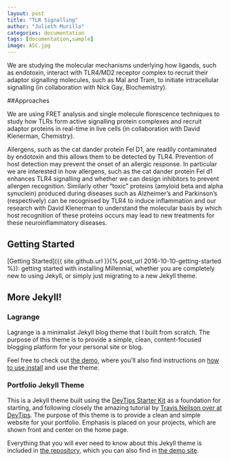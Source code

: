 ```yaml
---
layout: post
title: "TLR Signalling"
author: "Julieth Murillo"
categories: documentation
tags: [documentation,sample]
image: ASC.jpg
---
```


We are studying the molecular mechanisms underlying how ligands, such as endotoxin, interact with TLR4/MD2 receptor complex to recruit their adaptor signalling molecules, such as Mal and Tram, to initiate intracellular signalling (in collaboration with Nick Gay, Biochemistry). 

##Approaches

We are using FRET analysis and single molecule florescence techniques to study how TLRs form active signalling protein complexes and recruit adaptor proteins in real-time in live cells (in collaboration with David Klenerman, Chemistry).  

Allergens, such as the cat dander protein Fel D1, are readily contaminated by endotoxin and this allows them to be detected by TLR4.  Prevention of host detection may prevent the onset of an allergic response. In particular we are interested in how allergens, such as the cat dander protein Fel d1 enhances TLR4 signalling and whether we can design inhibitors to prevent allergen recognition. Similarly other “toxic” proteins (amyloid beta and alpha synuclein) produced during diseases such as Alzheimer’s and Parkinson’s (respectively) can be recognised by TLR4 to induce inflammation and our research with David Klenerman to understand the molecular basis by which host recognition of these proteins occurs may lead to new treatments for these neuroinflammatory diseases.



## Getting Started

[Getting Started]({{ site.github.url }}{% post_url 2016-10-10-getting-started %}): getting started with installing Millennial, whether you are completely new to using Jekyll, or simply just migrating to a new Jekyll theme.


## More Jekyll!

### Lagrange

Lagrange is a minimalist Jekyll blog theme that I built from scratch. The purpose of this theme is to provide a simple, clean, content-focused blogging platform for your personal site or blog.

Feel free to check out <a href="https://lenpaul.github.io/Lagrange/" target="_blank">the demo</a>, where you’ll also find instructions on <a href="https://lenpaul.github.io/Lagrange/journal/getting-started.html">how to use install</a> and use the theme.

### Portfolio Jekyll Theme

This is a Jekyll theme built using the [DevTips Starter Kit](http://devtipsstarterkit.com/) as a foundation for starting, and following closely the amazing tutorial by [Travis Neilson over at DevTips](https://www.youtube.com/watch?v=T6jKLsxbFg4&list=PL0CB3OvPhDA_STygmp3sDenx3UpdOMk7P). The purpose of this theme is to provide a clean and simple website for your portfolio. Emphasis is placed on your projects, which are shown front and center on the home page.

Everything that you will ever need to know about this Jekyll theme is included in [the repository](https://github.com/LeNPaul/portfolio-jekyll-theme), which you can also find in [the demo site](https://lenpaul.github.io/portfolio-jekyll-theme/).

